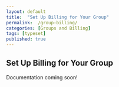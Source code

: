 ```yaml
---
layout: default
title:  "Set Up Billing for Your Group"
permalink:  /group-billing/
categories: [Groups and Billing]
tags: [typeset]
published: true
---
```


<section data-type="chapter" class="hsecchapter" data-hederis-type="hsecchapter" id="group-billing" data-pi-attrs="id: group-billing; data-tags: typeset;" role="doc-chapter" data-tags="typeset" data-author-name=" " data-book-title=" " title="Set Up Billing for Your Group"><h1 data-hederis-type="hblkchaptitle" class="hblkchaptitle" id="p4WZGAUhB">Set Up Billing for Your Group</h1><p class="hblkp" data-hederis-type="hblkp" id="pj004ODKR">Documentation coming soon!</p></section>